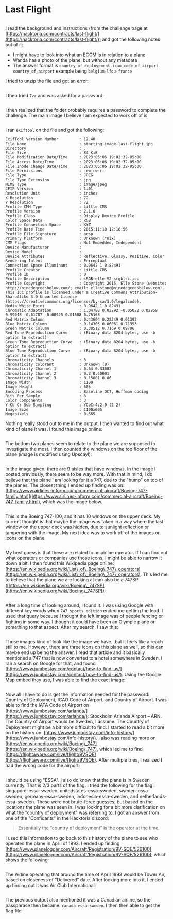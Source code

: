 # Last Flight

<figure><img src="../../.gitbook/assets/image (15) (1) (1).png" alt=""><figcaption></figcaption></figure>

I read the background and instructions (from the challenge page at [https://hacktoria.com/contracts/last-flight/](https://hacktoria.com/contracts/last-flight/)) and got the following notes out of it:

* I might have to look into what an ECCM is in relation to a plane
* Wanda has a photo of the plane, but without any metadata
* The answer format is `country_of_deployement-icao_code_of_airport-country_of_airport` example being `belgium-lfou-france`

I tried to unzip the file and got an error:

<figure><img src="../../.gitbook/assets/image (12) (1) (4).png" alt=""><figcaption></figcaption></figure>

I then tried `7zz` and was asked for a password:

<figure><img src="../../.gitbook/assets/image (17) (1) (3).png" alt=""><figcaption></figcaption></figure>

I then realized that the folder probably requires a password to complete the challenge. The main image I believe I am expected to work off of is:

<figure><img src="../../.gitbook/assets/starting-image-last-flight.jpg" alt=""><figcaption></figcaption></figure>

I ran `exiftool` on the file and got the following:

```
ExifTool Version Number         : 12.40
File Name                       : starting-image-last-flight.jpg
Directory                       : .
File Size                       : 84 KiB
File Modification Date/Time     : 2023:05:06 19:02:32-05:00
File Access Date/Time           : 2023:05:06 19:02:32-05:00
File Inode Change Date/Time     : 2023:05:06 19:02:32-05:00
File Permissions                : -rw-rw-r--
File Type                       : JPEG
File Type Extension             : jpg
MIME Type                       : image/jpeg
JFIF Version                    : 1.01
Resolution Unit                 : inches
X Resolution                    : 72
Y Resolution                    : 72
Profile CMM Type                : Little CMS
Profile Version                 : 2.1.0
Profile Class                   : Display Device Profile
Color Space Data                : RGB
Profile Connection Space        : XYZ
Profile Date Time               : 2015:11:10 12:18:56
Profile File Signature          : acsp
Primary Platform                : Unknown (*nix)
CMM Flags                       : Not Embedded, Independent
Device Manufacturer             : 
Device Model                    : 
Device Attributes               : Reflective, Glossy, Positive, Color
Rendering Intent                : Perceptual
Connection Space Illuminant     : 0.9642 1 0.82491
Profile Creator                 : Little CMS
Profile ID                      : 0
Profile Description             : sRGB-elle-V2-srgbtrc.icc
Profile Copyright               : Copyright 2015, Elle Stone (website: http://ninedegreesbelow.com/; email: ellestone@ninedegreesbelow.com). This ICC profile is licensed under a Creative Commons Attribution-ShareAlike 3.0 Unported License (https://creativecommons.org/licenses/by-sa/3.0/legalcode).
Media White Point               : 0.9642 1 0.82491
Chromatic Adaptation            : 1.04788 0.02292 -0.05022 0.02959 0.99048 -0.01707 -0.00925 0.01508 0.75168
Red Matrix Column               : 0.43604 0.22249 0.01392
Blue Matrix Column              : 0.14305 0.06061 0.71393
Green Matrix Column             : 0.38512 0.7169 0.09706
Red Tone Reproduction Curve     : (Binary data 8204 bytes, use -b option to extract)
Green Tone Reproduction Curve   : (Binary data 8204 bytes, use -b option to extract)
Blue Tone Reproduction Curve    : (Binary data 8204 bytes, use -b option to extract)
Chromaticity Channels           : 3
Chromaticity Colorant           : Unknown (0)
Chromaticity Channel 1          : 0.64 0.33002
Chromaticity Channel 2          : 0.3 0.60001
Chromaticity Channel 3          : 0.15001 0.06
Image Width                     : 1100
Image Height                    : 605
Encoding Process                : Baseline DCT, Huffman coding
Bits Per Sample                 : 8
Color Components                : 3
Y Cb Cr Sub Sampling            : YCbCr4:2:0 (2 2)
Image Size                      : 1100x605
Megapixels                      : 0.665
```

Nothing really stood out to me in the output. I then wanted to find out what kind of plane it was. I found this image online:

<figure><img src="../../.gitbook/assets/f47bdbd5880dd3ea76134ac0d91280ff.jpg" alt=""><figcaption></figcaption></figure>

The bottom two planes seem to relate to the plane we are supposed to investigate the most. I then counted the windows on the top floor of the plane (image is modified using Upscayl):

<figure><img src="../../.gitbook/assets/image (4) (1) (4).png" alt=""><figcaption></figcaption></figure>

In the image given, there are 9 aisles that have windows. In the image I posted previously, there seem to be way more. With that in mind, I do believe that the plane I am looking for it a 747, due to the "hump" on top of the planes. The closest thing I ended up finding was on: [https://www.airlines-inform.com/commercial-aircraft/Boeing-747-family.html](https://www.airlines-inform.com/commercial-aircraft/Boeing-747-family.html), which was the image below.

<figure><img src="../../.gitbook/assets/image (1) (1) (4).png" alt=""><figcaption></figcaption></figure>

This is the Boeing 747-100, and it has 10 windows on the upper deck. My current thought is that maybe the image was taken in a way where the last window on the upper deck was hidden, due to sunlight reflection or tampering with the image. My next idea was to work off of the images or icons on the plane:

<figure><img src="../../.gitbook/assets/image (2) (1) (1) (1) (3).png" alt=""><figcaption></figcaption></figure>

My best guess is that these are related to an airline operator. If I can find out what operators or companies use those icons, I might be able to narrow it down a bit. I then found this Wikipedia page online: [https://en.wikipedia.org/wiki/List\_of\_Boeing\_747\_operators](https://en.wikipedia.org/wiki/List\_of\_Boeing\_747\_operators). This led me to believe that the plane we are looking at can also be a 747SP ([https://en.wikipedia.org/wiki/Boeing\_747SP](https://en.wikipedia.org/wiki/Boeing\_747SP)):

<figure><img src="../../.gitbook/assets/image (14) (1).png" alt=""><figcaption></figcaption></figure>

&#x20;After a long time of looking around, I found it. I was using Google with different key words when `747 sports edition` ended me getting the lead. I used that query because I thought the left  image was of people fencing or fighting in some way. I thought it could have been an Olympic plane or something to that aspect. After my search, I saw this:

<figure><img src="../../.gitbook/assets/image (3) (2) (3).png" alt=""><figcaption></figcaption></figure>

Those images kind of look like the image we have...but it feels like a reach still to me. However, there are three icons on this plane as well, so this can maybe end up being the answer. I read that article and it basically mentioned a 747 that is now converted to a hotel somewhere in Sweden. I ran a search on Google for that, and found [https://www.jumbostay.com/contact/how-to-find-us/](https://www.jumbostay.com/contact/how-to-find-us/). Using the Google Map embed they use, I was able to find the exact image:

<figure><img src="../../.gitbook/assets/image (16) (1).png" alt=""><figcaption></figcaption></figure>

Now all I have to do is get the information needed for the password: Country of Deployment, ICAO Code of Airport, and Country of Airport. I was able to find the IATA Code of Airport on  [https://www.jumbostay.com/arlanda/](https://www.jumbostay.com/arlanda/): Stockholm Arlanda Airport – ARN. The Country of Airport would be Sweden, I assume. The Country of Deployment might be a bit more difficult to find. I started to read a bit more on the history on: [https://www.jumbostay.com/info-history/](https://www.jumbostay.com/info-history/). I also was reading more on [https://en.wikipedia.org/wiki/Boeing\_747](https://en.wikipedia.org/wiki/Boeing\_747), which led me to find [https://flightaware.com/live/flight/9VSQE](https://flightaware.com/live/flight/9VSQE). After multiple tries, I realized I had the wrong code for the airport:

<figure><img src="../../.gitbook/assets/image (18) (1) (2) (2).png" alt=""><figcaption></figcaption></figure>

I should be using "ESSA". I also do know that the plane is in Sweden currently. That is 2/3 parts of the flag. I tried the following for the flag: singapore-essa-sweden, unitedstates-essa-sweden,  sweden-essa-sweden, germany-essa-sweden, indonesia-essa-sweden, and netherlands-essa-sweden. These were not brute-force guesses, but based on the locations the plane was seen in. I was looking for a bit more clarification on what the "country of deployment" was referring to. I got an answer from one of the "Confidants" in the Hacktoria discord:

> Essentially the “country of deployment” is the operator at the time.

I used this information to go back to this history of the plane to see who operated the plane in April of 1993. I ended up finding [https://www.planelogger.com/Aircraft/Registration/9V-SQE/526100](https://www.planelogger.com/Aircraft/Registration/9V-SQE/526100), which shows the following:

<figure><img src="../../.gitbook/assets/image (4) (1) (5).png" alt=""><figcaption></figcaption></figure>

The Airline operating that around the time of April 1993 would be Tower Air, based on closeness of "Delivered" date. After looking more into it, I ended up finding out it was Air Club International:

<figure><img src="../../.gitbook/assets/image (5) (2).png" alt=""><figcaption></figcaption></figure>

The previous output also mentioned it was a Canadian airline, so the passphrase then became: `canada-essa-sweden`. I then then able to get the flag file:

<figure><img src="../../.gitbook/assets/image (15) (1).png" alt=""><figcaption></figcaption></figure>

<figure><img src="../../.gitbook/assets/Contract_Card-Last_Flight.cleaned.png" alt=""><figcaption></figcaption></figure>
